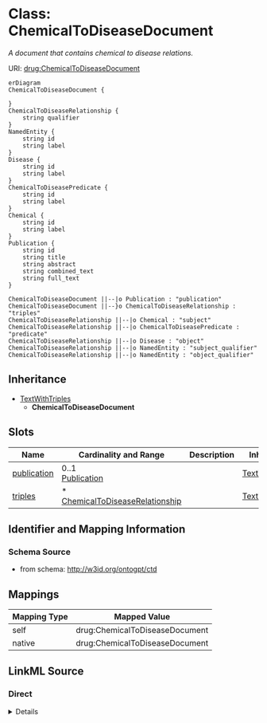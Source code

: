 

# Class: ChemicalToDiseaseDocument


_A document that contains chemical to disease relations._





URI: [drug:ChemicalToDiseaseDocument](http://w3id.org/ontogpt/drug/ChemicalToDiseaseDocument)



```mermaid
erDiagram
ChemicalToDiseaseDocument {

}
ChemicalToDiseaseRelationship {
    string qualifier  
}
NamedEntity {
    string id  
    string label  
}
Disease {
    string id  
    string label  
}
ChemicalToDiseasePredicate {
    string id  
    string label  
}
Chemical {
    string id  
    string label  
}
Publication {
    string id  
    string title  
    string abstract  
    string combined_text  
    string full_text  
}

ChemicalToDiseaseDocument ||--|o Publication : "publication"
ChemicalToDiseaseDocument ||--}o ChemicalToDiseaseRelationship : "triples"
ChemicalToDiseaseRelationship ||--|o Chemical : "subject"
ChemicalToDiseaseRelationship ||--|o ChemicalToDiseasePredicate : "predicate"
ChemicalToDiseaseRelationship ||--|o Disease : "object"
ChemicalToDiseaseRelationship ||--|o NamedEntity : "subject_qualifier"
ChemicalToDiseaseRelationship ||--|o NamedEntity : "object_qualifier"

```




## Inheritance
* [TextWithTriples](TextWithTriples.md)
    * **ChemicalToDiseaseDocument**



## Slots

| Name | Cardinality and Range | Description | Inheritance |
| ---  | --- | --- | --- |
| [publication](publication.md) | 0..1 <br/> [Publication](Publication.md) |  | [TextWithTriples](TextWithTriples.md) |
| [triples](triples.md) | * <br/> [ChemicalToDiseaseRelationship](ChemicalToDiseaseRelationship.md) |  | [TextWithTriples](TextWithTriples.md) |









## Identifier and Mapping Information







### Schema Source


* from schema: http://w3id.org/ontogpt/ctd





## Mappings

| Mapping Type | Mapped Value |
| ---  | ---  |
| self | drug:ChemicalToDiseaseDocument |
| native | drug:ChemicalToDiseaseDocument |





## LinkML Source

<!-- TODO: investigate https://stackoverflow.com/questions/37606292/how-to-create-tabbed-code-blocks-in-mkdocs-or-sphinx -->

### Direct

<details>
```yaml
name: ChemicalToDiseaseDocument
description: A document that contains chemical to disease relations.
from_schema: http://w3id.org/ontogpt/ctd
is_a: TextWithTriples
slot_usage:
  triples:
    name: triples
    annotations:
      prompt:
        tag: prompt
        value: 'A semi-colon separated list of chemical to disease relationships,
          where the relationship is either INDUCES or TREATS. for example: Lidocaine
          INDUCES cardiac asystole;  Hydroxychloroquine NOT TREATS COVID-19; Methyldopa
          INDUCES Hypotension; Monosodium Glutamate NOT INDUCES Headache; Imatinib
          TREATS cancer'
      exclude:
        tag: exclude
        value: Lidocaine, cardiac asystole, Hydroxychloroquine, COVID-19, Methyldopa,
          Headache, Imatinib, cancer
    domain_of:
    - TextWithTriples
    range: ChemicalToDiseaseRelationship

```
</details>

### Induced

<details>
```yaml
name: ChemicalToDiseaseDocument
description: A document that contains chemical to disease relations.
from_schema: http://w3id.org/ontogpt/ctd
is_a: TextWithTriples
slot_usage:
  triples:
    name: triples
    annotations:
      prompt:
        tag: prompt
        value: 'A semi-colon separated list of chemical to disease relationships,
          where the relationship is either INDUCES or TREATS. for example: Lidocaine
          INDUCES cardiac asystole;  Hydroxychloroquine NOT TREATS COVID-19; Methyldopa
          INDUCES Hypotension; Monosodium Glutamate NOT INDUCES Headache; Imatinib
          TREATS cancer'
      exclude:
        tag: exclude
        value: Lidocaine, cardiac asystole, Hydroxychloroquine, COVID-19, Methyldopa,
          Headache, Imatinib, cancer
    domain_of:
    - TextWithTriples
    range: ChemicalToDiseaseRelationship
attributes:
  publication:
    name: publication
    annotations:
      prompt.skip:
        tag: prompt.skip
        value: 'true'
    from_schema: http://w3id.org/ontogpt/ctd
    rank: 1000
    alias: publication
    owner: ChemicalToDiseaseDocument
    domain_of:
    - TextWithTriples
    - TextWithEntity
    range: Publication
    inlined: true
  triples:
    name: triples
    annotations:
      prompt:
        tag: prompt
        value: 'A semi-colon separated list of chemical to disease relationships,
          where the relationship is either INDUCES or TREATS. for example: Lidocaine
          INDUCES cardiac asystole;  Hydroxychloroquine NOT TREATS COVID-19; Methyldopa
          INDUCES Hypotension; Monosodium Glutamate NOT INDUCES Headache; Imatinib
          TREATS cancer'
      exclude:
        tag: exclude
        value: Lidocaine, cardiac asystole, Hydroxychloroquine, COVID-19, Methyldopa,
          Headache, Imatinib, cancer
    from_schema: http://w3id.org/ontogpt/ctd
    rank: 1000
    multivalued: true
    alias: triples
    owner: ChemicalToDiseaseDocument
    domain_of:
    - TextWithTriples
    range: ChemicalToDiseaseRelationship
    inlined: true
    inlined_as_list: true

```
</details>